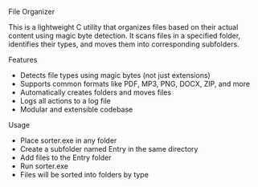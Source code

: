 File Organizer

This is a lightweight C utility that organizes files based on their actual content using magic byte detection. It scans files in a specified folder, identifies their types, and moves them into corresponding subfolders.

Features
- Detects file types using magic bytes (not just extensions)
- Supports common formats like PDF, MP3, PNG, DOCX, ZIP, and more
- Automatically creates folders and moves files
- Logs all actions to a log file
- Modular and extensible codebase
  
Usage
- Place sorter.exe in any folder
- Create a subfolder named Entry in the same directory
- Add files to the Entry folder
- Run sorter.exe
- Files will be sorted into folders by type

